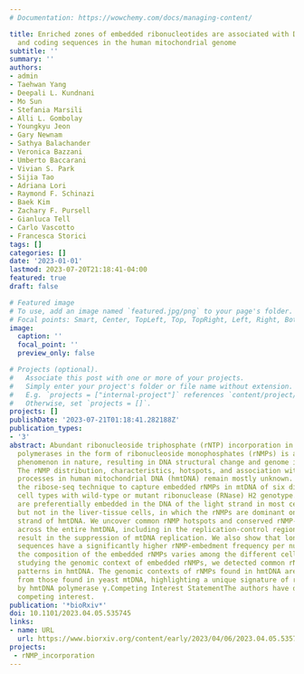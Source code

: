 ```yaml
---
# Documentation: https://wowchemy.com/docs/managing-content/

title: Enriched zones of embedded ribonucleotides are associated with DNA replication
  and coding sequences in the human mitochondrial genome
subtitle: ''
summary: ''
authors:
- admin
- Taehwan Yang
- Deepali L. Kundnani
- Mo Sun
- Stefania Marsili
- Alli L. Gombolay
- Youngkyu Jeon
- Gary Newnam
- Sathya Balachander
- Veronica Bazzani
- Umberto Baccarani
- Vivian S. Park
- Sijia Tao
- Adriana Lori
- Raymond F. Schinazi
- Baek Kim
- Zachary F. Pursell
- Gianluca Tell
- Carlo Vascotto
- Francesca Storici
tags: []
categories: []
date: '2023-01-01'
lastmod: 2023-07-20T21:18:41-04:00
featured: true
draft: false

# Featured image
# To use, add an image named `featured.jpg/png` to your page's folder.
# Focal points: Smart, Center, TopLeft, Top, TopRight, Left, Right, BottomLeft, Bottom, BottomRight.
image:
  caption: ''
  focal_point: ''
  preview_only: false

# Projects (optional).
#   Associate this post with one or more of your projects.
#   Simply enter your project's folder or file name without extension.
#   E.g. `projects = ["internal-project"]` references `content/project/deep-learning/index.md`.
#   Otherwise, set `projects = []`.
projects: []
publishDate: '2023-07-21T01:18:41.282188Z'
publication_types:
- '3'
abstract: Abundant ribonucleoside triphosphate (rNTP) incorporation in DNA by DNA
  polymerases in the form of ribonucleoside monophosphates (rNMPs) is a widespread
  phenomenon in nature, resulting in DNA structural change and genome instability.
  The rNMP distribution, characteristics, hotspots, and association with DNA metabolic
  processes in human mitochondrial DNA (hmtDNA) remain mostly unknown. Here, we utilize
  the ribose-seq technique to capture embedded rNMPs in mtDNA of six different human
  cell types with wild-type or mutant ribonuclease (RNase) H2 genotype. The rNMPs
  are preferentially embedded in the DNA of the light strand in most cell types studied,
  but not in the liver-tissue cells, in which the rNMPs are dominant on the heavy
  strand of hmtDNA. We uncover common rNMP hotspots and conserved rNMP-enriched zones
  across the entire hmtDNA, including in the replication-control region, which may
  result in the suppression of mtDNA replication. We also show that longer coding
  sequences have a significantly higher rNMP-embedment frequency per nucleotide. While
  the composition of the embedded rNMPs varies among the different cell types, by
  studying the genomic context of embedded rNMPs, we detected common rNMP-embedment
  patterns in hmtDNA. The genomic contexts of rNMPs found in hmtDNA are mainly distinct
  from those found in yeast mtDNA, highlighting a unique signature of rNTP incorporation
  by hmtDNA polymerase γ.Competing Interest StatementThe authors have declared no
  competing interest.
publication: '*bioRxiv*'
doi: 10.1101/2023.04.05.535745
links:
- name: URL
  url: https://www.biorxiv.org/content/early/2023/04/06/2023.04.05.535745
projects: 
 - rNMP_incorporation
---
```

